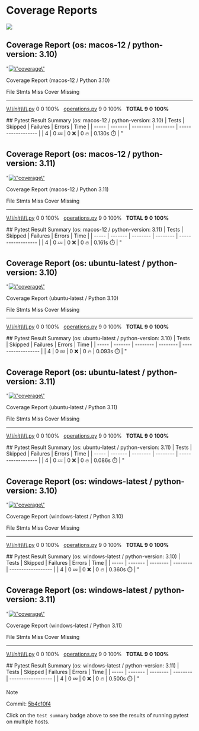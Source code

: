 # Coverage Reports
[![](https://github.com/7rikazhexde/trial-test/actions/workflows/test_branch.yml/badge.svg)](https://github.com/7rikazhexde/trial-test/actions/workflows/test_branch.yml)

## Coverage Report (os: macos-12 / python-version: 3.10)
\"[![\\\"coverage\\\"](\%22https://img.shields.io/badge/coverage-100%25-brightgreen.svg\%22)](\%22https://github.com/7rikazhexde/trial-test/blob/5b4c10f4185c91346365380d3d50714912ea7c81/README.md\%22)

Coverage Report (macos-12 / Python 3.10)

  File                                                                                                                                             Stmts   Miss    Cover      Missing
  ------------------------------------------------------------------------------------------------------------------------------------------------ ------- ------- ---------- ---------
  [\\\\_\\\\_init\\\\_\\\\_.py](\%22https://github.com/7rikazhexde/trial-test/blob/5b4c10f4185c91346365380d3d50714912ea7c81/__init__.py\%22)   0       0       100%        
  [operations.py](\%22https://github.com/7rikazhexde/trial-test/blob/5b4c10f4185c91346365380d3d50714912ea7c81/operations.py\%22)                   9       0       100%        
  **TOTAL**                                                                                                                                        **9**   **0**   **100%**    

\#\# Pytest Result Summary (os: macos-12 / python-version: 3.10) \|
Tests \| Skipped \| Failures \| Errors \| Time \| \| \-\-\-\-- \|
\-\-\-\-\-\-- \| \-\-\-\-\-\-\-- \| \-\-\-\-\-\-\-- \|
\-\-\-\-\-\-\-\-\-\-\-\-\-\-\-\-\-- \| \| 4 \| 0 :zzz: \| 0 :x: \| 0
:fire: \| 0.130s :stopwatch: \| \"

## Coverage Report (os: macos-12 / python-version: 3.11)
\"[![\\\"coverage\\\"](\%22https://img.shields.io/badge/coverage-100%25-brightgreen.svg\%22)](\%22https://github.com/7rikazhexde/trial-test/blob/5b4c10f4185c91346365380d3d50714912ea7c81/README.md\%22)

Coverage Report (macos-12 / Python 3.11)

  File                                                                                                                                             Stmts   Miss    Cover      Missing
  ------------------------------------------------------------------------------------------------------------------------------------------------ ------- ------- ---------- ---------
  [\\\\_\\\\_init\\\\_\\\\_.py](\%22https://github.com/7rikazhexde/trial-test/blob/5b4c10f4185c91346365380d3d50714912ea7c81/__init__.py\%22)   0       0       100%        
  [operations.py](\%22https://github.com/7rikazhexde/trial-test/blob/5b4c10f4185c91346365380d3d50714912ea7c81/operations.py\%22)                   9       0       100%        
  **TOTAL**                                                                                                                                        **9**   **0**   **100%**    

\#\# Pytest Result Summary (os: macos-12 / python-version: 3.11) \|
Tests \| Skipped \| Failures \| Errors \| Time \| \| \-\-\-\-- \|
\-\-\-\-\-\-- \| \-\-\-\-\-\-\-- \| \-\-\-\-\-\-\-- \|
\-\-\-\-\-\-\-\-\-\-\-\-\-\-\-\-\-- \| \| 4 \| 0 :zzz: \| 0 :x: \| 0
:fire: \| 0.161s :stopwatch: \| \"

## Coverage Report (os: ubuntu-latest / python-version: 3.10)
\"[![\\\"coverage\\\"](\%22https://img.shields.io/badge/coverage-100%25-brightgreen.svg\%22)](\%22https://github.com/7rikazhexde/trial-test/blob/5b4c10f4185c91346365380d3d50714912ea7c81/README.md\%22)

Coverage Report (ubuntu-latest / Python 3.10)

  File                                                                                                                                             Stmts   Miss    Cover      Missing
  ------------------------------------------------------------------------------------------------------------------------------------------------ ------- ------- ---------- ---------
  [\\\\_\\\\_init\\\\_\\\\_.py](\%22https://github.com/7rikazhexde/trial-test/blob/5b4c10f4185c91346365380d3d50714912ea7c81/__init__.py\%22)   0       0       100%        
  [operations.py](\%22https://github.com/7rikazhexde/trial-test/blob/5b4c10f4185c91346365380d3d50714912ea7c81/operations.py\%22)                   9       0       100%        
  **TOTAL**                                                                                                                                        **9**   **0**   **100%**    

\#\# Pytest Result Summary (os: ubuntu-latest / python-version: 3.10) \|
Tests \| Skipped \| Failures \| Errors \| Time \| \| \-\-\-\-- \|
\-\-\-\-\-\-- \| \-\-\-\-\-\-\-- \| \-\-\-\-\-\-\-- \|
\-\-\-\-\-\-\-\-\-\-\-\-\-\-\-\-\-- \| \| 4 \| 0 :zzz: \| 0 :x: \| 0
:fire: \| 0.093s :stopwatch: \| \"

## Coverage Report (os: ubuntu-latest / python-version: 3.11)
\"[![\\\"coverage\\\"](\%22https://img.shields.io/badge/coverage-100%25-brightgreen.svg\%22)](\%22https://github.com/7rikazhexde/trial-test/blob/5b4c10f4185c91346365380d3d50714912ea7c81/README.md\%22)

Coverage Report (ubuntu-latest / Python 3.11)

  File                                                                                                                                             Stmts   Miss    Cover      Missing
  ------------------------------------------------------------------------------------------------------------------------------------------------ ------- ------- ---------- ---------
  [\\\\_\\\\_init\\\\_\\\\_.py](\%22https://github.com/7rikazhexde/trial-test/blob/5b4c10f4185c91346365380d3d50714912ea7c81/__init__.py\%22)   0       0       100%        
  [operations.py](\%22https://github.com/7rikazhexde/trial-test/blob/5b4c10f4185c91346365380d3d50714912ea7c81/operations.py\%22)                   9       0       100%        
  **TOTAL**                                                                                                                                        **9**   **0**   **100%**    

\#\# Pytest Result Summary (os: ubuntu-latest / python-version: 3.11) \|
Tests \| Skipped \| Failures \| Errors \| Time \| \| \-\-\-\-- \|
\-\-\-\-\-\-- \| \-\-\-\-\-\-\-- \| \-\-\-\-\-\-\-- \|
\-\-\-\-\-\-\-\-\-\-\-\-\-\-\-\-\-- \| \| 4 \| 0 :zzz: \| 0 :x: \| 0
:fire: \| 0.086s :stopwatch: \| \"

## Coverage Report (os: windows-latest / python-version: 3.10)
\"[![\\\"coverage\\\"](\%22https://img.shields.io/badge/coverage-100%25-brightgreen.svg\%22)](\%22https://github.com/7rikazhexde/trial-test/blob/5b4c10f4185c91346365380d3d50714912ea7c81/README.md\%22)

Coverage Report (windows-latest / Python 3.10)

  File                                                                                                                                             Stmts   Miss    Cover      Missing
  ------------------------------------------------------------------------------------------------------------------------------------------------ ------- ------- ---------- ---------
  [\\\\_\\\\_init\\\\_\\\\_.py](\%22https://github.com/7rikazhexde/trial-test/blob/5b4c10f4185c91346365380d3d50714912ea7c81/__init__.py\%22)   0       0       100%        
  [operations.py](\%22https://github.com/7rikazhexde/trial-test/blob/5b4c10f4185c91346365380d3d50714912ea7c81/operations.py\%22)                   9       0       100%        
  **TOTAL**                                                                                                                                        **9**   **0**   **100%**    

\#\# Pytest Result Summary (os: windows-latest / python-version: 3.10)
\| Tests \| Skipped \| Failures \| Errors \| Time \| \| \-\-\-\-- \|
\-\-\-\-\-\-- \| \-\-\-\-\-\-\-- \| \-\-\-\-\-\-\-- \|
\-\-\-\-\-\-\-\-\-\-\-\-\-\-\-\-\-- \| \| 4 \| 0 :zzz: \| 0 :x: \| 0
:fire: \| 0.360s :stopwatch: \| \"

## Coverage Report (os: windows-latest / python-version: 3.11)
\"[![\\\"coverage\\\"](\%22https://img.shields.io/badge/coverage-100%25-brightgreen.svg\%22)](\%22https://github.com/7rikazhexde/trial-test/blob/5b4c10f4185c91346365380d3d50714912ea7c81/README.md\%22)

Coverage Report (windows-latest / Python 3.11)

  File                                                                                                                                             Stmts   Miss    Cover      Missing
  ------------------------------------------------------------------------------------------------------------------------------------------------ ------- ------- ---------- ---------
  [\\\\_\\\\_init\\\\_\\\\_.py](\%22https://github.com/7rikazhexde/trial-test/blob/5b4c10f4185c91346365380d3d50714912ea7c81/__init__.py\%22)   0       0       100%        
  [operations.py](\%22https://github.com/7rikazhexde/trial-test/blob/5b4c10f4185c91346365380d3d50714912ea7c81/operations.py\%22)                   9       0       100%        
  **TOTAL**                                                                                                                                        **9**   **0**   **100%**    

\#\# Pytest Result Summary (os: windows-latest / python-version: 3.11)
\| Tests \| Skipped \| Failures \| Errors \| Time \| \| \-\-\-\-- \|
\-\-\-\-\-\-- \| \-\-\-\-\-\-\-- \| \-\-\-\-\-\-\-- \|
\-\-\-\-\-\-\-\-\-\-\-\-\-\-\-\-\-- \| \| 4 \| 0 :zzz: \| 0 :x: \| 0
:fire: \| 0.500s :stopwatch: \| \"

> [!Note]
> 
> Commit: [5b4c10f4](https://github.com/7rikazhexde/trial-test/tree/5b4c10f4)
> 
> Click on the `test summary` badge above to see the results of running pytest on multiple hosts.
